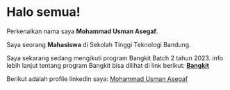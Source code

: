# Halo semua! 

Perkenalkan nama saya **Mohammad Usman Asegaf**.  

Saya seorang **Mahasiswa** di Sekolah Tinggi Teknologi Bandung.  

Saya sekarang sedang mengikuti program Bangkit Batch 2 tahun 2023.
info lebih lanjut tentang program Bangkit bisa dilihat di link berikut: [**Bangkit**](https://grow.google/intl/id_id/bangkit/?tab=machine-learning)  

Berikut adalah profile linkedin saya: [Mohammad Usman Asegaf](https://www.linkedin.com/in/mohammad-usman-asegaf-7701231a6/)  
